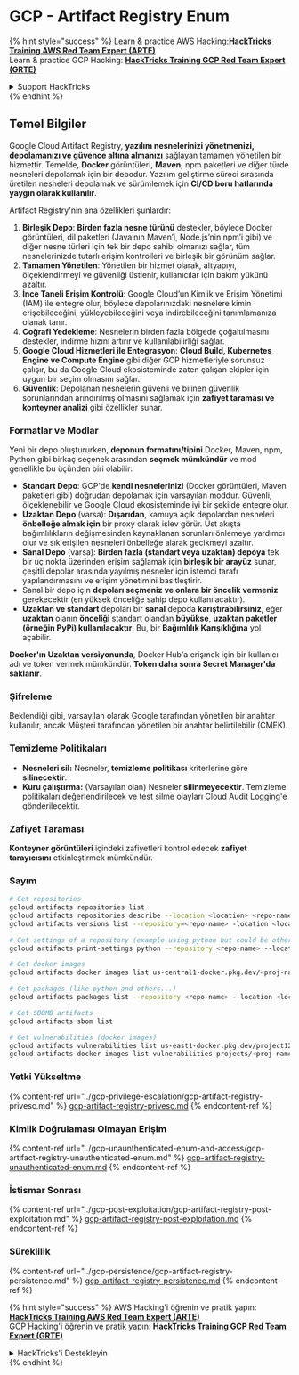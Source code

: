 # GCP - Artifact Registry Enum

{% hint style="success" %}
Learn & practice AWS Hacking:<img src="../../../.gitbook/assets/image (1).png" alt="" data-size="line">[**HackTricks Training AWS Red Team Expert (ARTE)**](https://training.hacktricks.xyz/courses/arte)<img src="../../../.gitbook/assets/image (1).png" alt="" data-size="line">\
Learn & practice GCP Hacking: <img src="../../../.gitbook/assets/image (2).png" alt="" data-size="line">[**HackTricks Training GCP Red Team Expert (GRTE)**<img src="../../../.gitbook/assets/image (2).png" alt="" data-size="line">](https://training.hacktricks.xyz/courses/grte)

<details>

<summary>Support HackTricks</summary>

* Check the [**subscription plans**](https://github.com/sponsors/carlospolop)!
* **Join the** 💬 [**Discord group**](https://discord.gg/hRep4RUj7f) or the [**telegram group**](https://t.me/peass) or **follow** us on **Twitter** 🐦 [**@hacktricks\_live**](https://twitter.com/hacktricks\_live)**.**
* **Share hacking tricks by submitting PRs to the** [**HackTricks**](https://github.com/carlospolop/hacktricks) and [**HackTricks Cloud**](https://github.com/carlospolop/hacktricks-cloud) github repos.

</details>
{% endhint %}

## Temel Bilgiler

Google Cloud Artifact Registry, **yazılım nesnelerinizi yönetmenizi, depolamanızı ve güvence altına almanızı** sağlayan tamamen yönetilen bir hizmettir. Temelde, **Docker** görüntüleri, **Maven**, npm paketleri ve diğer türde nesneleri depolamak için bir depodur. Yazılım geliştirme süreci sırasında üretilen nesneleri depolamak ve sürümlemek için **CI/CD boru hatlarında yaygın olarak kullanılır**.

Artifact Registry'nin ana özellikleri şunlardır:

1. **Birleşik Depo**: **Birden fazla nesne türünü** destekler, böylece Docker görüntüleri, dil paketleri (Java’nın Maven’i, Node.js’nin npm’i gibi) ve diğer nesne türleri için tek bir depo sahibi olmanızı sağlar, tüm nesnelerinizde tutarlı erişim kontrolleri ve birleşik bir görünüm sağlar.
2. **Tamamen Yönetilen**: Yönetilen bir hizmet olarak, altyapıyı, ölçeklendirmeyi ve güvenliği üstlenir, kullanıcılar için bakım yükünü azaltır.
3. **İnce Taneli Erişim Kontrolü**: Google Cloud’un Kimlik ve Erişim Yönetimi (IAM) ile entegre olur, böylece depolarınızdaki nesnelere kimin erişebileceğini, yükleyebileceğini veya indirebileceğini tanımlamanıza olanak tanır.
4. **Coğrafi Yedekleme**: Nesnelerin birden fazla bölgede çoğaltılmasını destekler, indirme hızını artırır ve kullanılabilirliği sağlar.
5. **Google Cloud Hizmetleri ile Entegrasyon**: **Cloud Build, Kubernetes Engine ve Compute Engine** gibi diğer GCP hizmetleriyle sorunsuz çalışır, bu da Google Cloud ekosisteminde zaten çalışan ekipler için uygun bir seçim olmasını sağlar.
6. **Güvenlik**: Depolanan nesnelerin güvenli ve bilinen güvenlik sorunlarından arındırılmış olmasını sağlamak için **zafiyet taraması ve konteyner analizi** gibi özellikler sunar.

### Formatlar ve Modlar

Yeni bir depo oluştururken, **deponun formatını/tipini** Docker, Maven, npm, Python gibi birkaç seçenek arasından **seçmek mümkündür** ve mod genellikle bu üçünden biri olabilir:

* **Standart Depo**: GCP'de **kendi nesnelerinizi** (Docker görüntüleri, Maven paketleri gibi) doğrudan depolamak için varsayılan moddur. Güvenli, ölçeklenebilir ve Google Cloud ekosisteminde iyi bir şekilde entegre olur.
* **Uzaktan Depo** (varsa): **Dışarıdan**, kamuya açık depolardan nesneleri **önbelleğe almak için** bir proxy olarak işlev görür. Üst akışta bağımlılıkların değişmesinden kaynaklanan sorunları önlemeye yardımcı olur ve sık erişilen nesneleri önbelleğe alarak gecikmeyi azaltır.
* **Sanal Depo** (varsa): **Birden fazla (standart veya uzaktan) depoya** tek bir uç nokta üzerinden erişim sağlamak için **birleşik bir arayüz** sunar, çeşitli depolar arasında yayılmış nesneler için istemci tarafı yapılandırmasını ve erişim yönetimini basitleştirir.
* Sanal bir depo için **depoları seçmeniz ve onlara bir öncelik vermeniz** gerekecektir (en yüksek önceliğe sahip depo kullanılacaktır).
* **Uzaktan ve standart** depoları bir **sanal** depoda **karıştırabilirsiniz**, eğer **uzaktan** olanın **önceliği** standart olandan **büyükse**, **uzaktan paketler (örneğin PyPi) kullanılacaktır**. Bu, bir **Bağımlılık Karışıklığına** yol açabilir.

**Docker'ın Uzaktan versiyonunda**, Docker Hub'a erişmek için bir kullanıcı adı ve token vermek mümkündür. **Token daha sonra Secret Manager'da saklanır**.

### Şifreleme

Beklendiği gibi, varsayılan olarak Google tarafından yönetilen bir anahtar kullanılır, ancak Müşteri tarafından yönetilen bir anahtar belirtilebilir (CMEK).

### Temizleme Politikaları

* **Nesneleri sil:** Nesneler, **temizleme politikası** kriterlerine göre **silinecektir**.
* **Kuru çalıştırma:** (Varsayılan olan) Nesneler **silinmeyecektir**. Temizleme politikaları değerlendirilecek ve test silme olayları Cloud Audit Logging'e gönderilecektir.

### Zafiyet Taraması

**Konteyner görüntüleri** içindeki zafiyetleri kontrol edecek **zafiyet tarayıcısını** etkinleştirmek mümkündür.

### Sayım
```bash
# Get repositories
gcloud artifacts repositories list
gcloud artifacts repositories describe --location <location> <repo-name>
gcloud artifacts versions list --repository=<repo-name> -location <location> --package <package-name>

# Get settings of a repository (example using python but could be other)
gcloud artifacts print-settings python --repository <repo-name> --location <location>

# Get docker images
gcloud artifacts docker images list us-central1-docker.pkg.dev/<proj-name>/<repo-name>

# Get packages (like python and others...)
gcloud artifacts packages list --repository <repo-name> --location <location>

# Get SBOMB artifacts
gcloud artifacts sbom list

# Get vulnerabilities (docker images)
gcloud artifacts vulnerabilities list us-east1-docker.pkg.dev/project123/repository123/someimage@sha256:49765698074d6d7baa82f
gcloud artifacts docker images list-vulnerabilities projects/<proj-name>/locations/<location>/scans/<scan-uuid>
```
### Yetki Yükseltme

{% content-ref url="../gcp-privilege-escalation/gcp-artifact-registry-privesc.md" %}
[gcp-artifact-registry-privesc.md](../gcp-privilege-escalation/gcp-artifact-registry-privesc.md)
{% endcontent-ref %}

### Kimlik Doğrulaması Olmayan Erişim

{% content-ref url="../gcp-unaunthenticated-enum-and-access/gcp-artifact-registry-unauthenticated-enum.md" %}
[gcp-artifact-registry-unauthenticated-enum.md](../gcp-unaunthenticated-enum-and-access/gcp-artifact-registry-unauthenticated-enum.md)
{% endcontent-ref %}

### İstismar Sonrası

{% content-ref url="../gcp-post-exploitation/gcp-artifact-registry-post-exploitation.md" %}
[gcp-artifact-registry-post-exploitation.md](../gcp-post-exploitation/gcp-artifact-registry-post-exploitation.md)
{% endcontent-ref %}

### Süreklilik

{% content-ref url="../gcp-persistence/gcp-artifact-registry-persistence.md" %}
[gcp-artifact-registry-persistence.md](../gcp-persistence/gcp-artifact-registry-persistence.md)
{% endcontent-ref %}

{% hint style="success" %}
AWS Hacking'i öğrenin ve pratik yapın:<img src="../../../.gitbook/assets/image (1).png" alt="" data-size="line">[**HackTricks Training AWS Red Team Expert (ARTE)**](https://training.hacktricks.xyz/courses/arte)<img src="../../../.gitbook/assets/image (1).png" alt="" data-size="line">\
GCP Hacking'i öğrenin ve pratik yapın: <img src="../../../.gitbook/assets/image (2).png" alt="" data-size="line">[**HackTricks Training GCP Red Team Expert (GRTE)**<img src="../../../.gitbook/assets/image (2).png" alt="" data-size="line">](https://training.hacktricks.xyz/courses/grte)

<details>

<summary>HackTricks'i Destekleyin</summary>

* [**abonelik planlarını**](https://github.com/sponsors/carlospolop) kontrol edin!
* **💬 [**Discord grubuna**](https://discord.gg/hRep4RUj7f) veya [**telegram grubuna**](https://t.me/peass) katılın ya da **Twitter'da** 🐦 [**@hacktricks\_live**](https://twitter.com/hacktricks\_live)**'i takip edin.**
* **Hacking ipuçlarını paylaşmak için** [**HackTricks**](https://github.com/carlospolop/hacktricks) ve [**HackTricks Cloud**](https://github.com/carlospolop/hacktricks-cloud) github reposuna PR gönderin.

</details>
{% endhint %}
